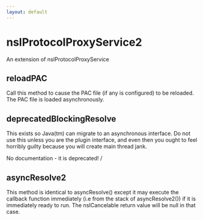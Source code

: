 ```yaml
---
layout: default
---
```


# nsIProtocolProxyService2 #

An extension of nsIProtocolProxyService


## reloadPAC ##

Call this method to cause the PAC file (if any is configured) to be
reloaded.  The PAC file is loaded asynchronously.


## deprecatedBlockingResolve ##

This exists so Java(tm) can migrate to an asynchronous interface.
Do not use this unless you are the plugin interface, and even then you
ought to feel horribly guilty because you will create main thread jank.

No documentation - it is deprecated!
/

## asyncResolve2 ##

This method is identical to asyncResolve() except it may execute the
callback function immediately (i.e from the stack of asyncResolve2()) if
it is immediately ready to run. The nsICancelable return value will be
null in that case.


